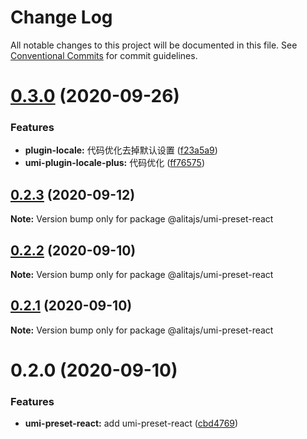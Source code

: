 # Change Log

All notable changes to this project will be documented in this file.
See [Conventional Commits](https://conventionalcommits.org) for commit guidelines.

# [0.3.0](https://github.com/alitajs/umi-plugins/compare/@alitajs/umi-preset-react@0.2.3...@alitajs/umi-preset-react@0.3.0) (2020-09-26)


### Features

* **plugin-locale:** 代码优化去掉默认设置 ([f23a5a9](https://github.com/alitajs/umi-plugins/commit/f23a5a96b05318ded1eab565a9fbb0136d4cb644))
* **umi-plugin-locale-plus:** 代码优化 ([ff76575](https://github.com/alitajs/umi-plugins/commit/ff76575d089111f436102e02edfc4d14bea115b2))





## [0.2.3](https://github.com/alitajs/umi-plugins/compare/@alitajs/umi-preset-react@0.2.2...@alitajs/umi-preset-react@0.2.3) (2020-09-12)

**Note:** Version bump only for package @alitajs/umi-preset-react





## [0.2.2](https://github.com/alitajs/umi-plugins/compare/@alitajs/umi-preset-react@0.2.1...@alitajs/umi-preset-react@0.2.2) (2020-09-10)

**Note:** Version bump only for package @alitajs/umi-preset-react





## [0.2.1](https://github.com/alitajs/umi-plugins/compare/@alitajs/umi-preset-react@0.2.0...@alitajs/umi-preset-react@0.2.1) (2020-09-10)

**Note:** Version bump only for package @alitajs/umi-preset-react





# 0.2.0 (2020-09-10)


### Features

* **umi-preset-react:** add umi-preset-react ([cbd4769](https://github.com/alitajs/umi-plugins/commit/cbd4769eeb8331310959a17e8504dca5e9bcb5e2))
